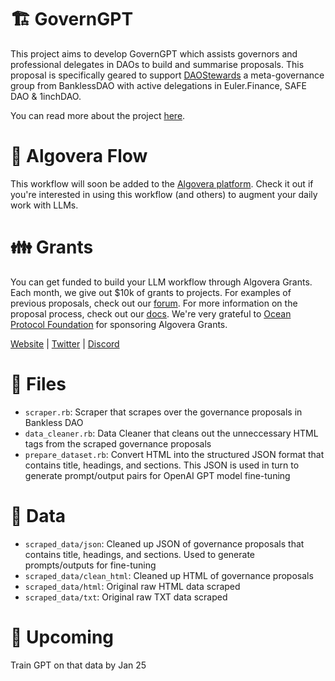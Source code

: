 # 🏗 GovernGPT

This project aims to develop GovernGPT which assists governors and professional delegates in DAOs to build and summarise proposals. This proposal is specifically geared to support [DAOStewards](https://bankless.notion.site/DAOstewards-24f0aba00eb743459f554fca9a8c9847) a meta-governance group from BanklessDAO with active delegations in Euler.Finance, SAFE DAO & 1inchDAO. 

You can read more about the project [here](https://forum.algovera.ai/t/proposal-gpt3-for-dao-governance/307). 

# 🤖 Algovera Flow

This workflow will soon be added to the [Algovera platform](https://app.algovera.ai/workflows). Check it out if you're interested in using this workflow (and others) to augment your daily work with LLMs. 

# 👪 Grants 

You can get funded to build your LLM workflow through Algovera Grants. Each month, we give out $10k of grants to projects. For examples of previous proposals, check out our [forum](https://forum.algovera.ai/). For more information on the proposal process, check out our [docs](https://docs.algovera.ai/blog/). We're very grateful to [Ocean Protocol Foundation](https://oceanprotocol.com/) for sponsoring Algovera Grants. 

[Website](https://www.algovera.ai/) | [Twitter](https://twitter.com/AlgoveraAI)  | [Discord](https://discord.gg/e65RuHSDS5)

# 🚜 Files

- `scraper.rb`: Scraper that scrapes over the governance proposals in Bankless DAO
- `data_cleaner.rb`: Data Cleaner that cleans out the unneccessary HTML tags from the scraped governance proposals
- `prepare_dataset.rb`: Convert HTML into the structured JSON format that contains title, headings, and sections. This JSON is used in turn to generate prompt/output pairs for OpenAI GPT model fine-tuning

# 📁 Data

- `scraped_data/json`: Cleaned up JSON of governance proposals that contains title, headings, and sections. Used to generate prompts/outputs for fine-tuning
- `scraped_data/clean_html`: Cleaned up HTML of governance proposals
- `scraped_data/html`: Original raw HTML data scraped
- `scraped_data/txt`: Original raw TXT data scraped


# 🚴 Upcoming

Train GPT on that data by Jan 25
